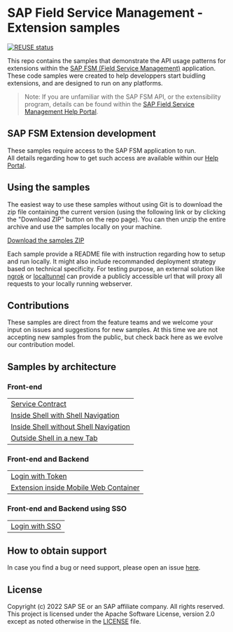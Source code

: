 # SAP Field Service Management - Extension samples

[![REUSE status](https://api.reuse.software/badge/github.com/SAP-samples/fsm-extension-sample)](https://api.reuse.software/info/github.com/SAP-samples/fsm-extension-sample)

This repo contains the samples that demonstrate the API usage patterns for extensions within the [SAP FSM (Field Service Management)](https://www.sap.com/products/field-service-management.html) application. These code samples were created to help developpers start buidling extensions, and are designed to run on any platforms.

> Note: If you are unfamiliar with the SAP FSM API, or the extensibility program, details can be found within the [SAP Field Service Management Help Portal](https://help.sap.com/viewer/product/SAP_FIELD_SERVICE_MANAGEMENT/Cloud/en-US).

## SAP FSM Extension development

These samples require access to the SAP FSM application to run.  
All details regarding how to get such access are available within our [Help Portal](https://help.sap.com/viewer/product/SAP_FIELD_SERVICE_MANAGEMENT/Cloud/en-US).

## Using the samples

The easiest way to use these samples without using Git is to download the zip file containing the current version (using the following link or by clicking the "Download ZIP" button on the repo page). You can then unzip the entire archive and use the samples locally on your machine.

[Download the samples ZIP](../../archive/master.zip)

Each sample provide a README file with instruction regarding how to setup and run locally. It might also include recommanded deployment strategy based on technical specificity. For testing purpose, an external solution like [ngrok](https://ngrok.com/) or [localtunnel](https://github.com/localtunnel/localtunnel) can provide a publicly accessible url that will proxy all requests to your locally running webserver.

## Contributions

These samples are direct from the feature teams and we welcome your input on issues and suggestions for new samples. At this time we are not accepting new samples from the public, but check back here as we evolve our contribution model.

## Samples by architecture

### Front-end

<table>
 <tr>
  <td><a href="samples/service-contract/">Service Contract</a></td>
 </tr>
 <tr>
  <td><a href="samples/with-shell-navigation/">Inside Shell with Shell Navigation</a></td>
 </tr>
 <tr>
  <td><a href="samples/without-shell-navigation/">Inside Shell without Shell Navigation</a></td>
 </tr>
 <tr>
  <td><a href="samples/outside-shell/">Outside Shell in a new Tab</a></td>
 </tr>
</table>

### Front-end and Backend

<table>
 <tr>
  <td><a href="samples/login-with-token/">Login with Token</a></td>
 </tr>
 <tr>
  <td><a href="samples/mobile-web-container/">Extension inside Mobile Web Container </a></td>
 </tr>
</table>

### Front-end and Backend using SSO

<table>
 <tr>
  <td><a href="samples/login-with-sso/">Login with SSO</a></td>
 </tr>
</table>

## How to obtain support

In case you find a bug or need support, please open an issue [here](https://github.com/SAP-samples/fsm-extension-sample/issues/new).

## License
Copyright (c) 2022 SAP SE or an SAP affiliate company. All rights reserved. This project is licensed under the Apache Software License, version 2.0 except as noted otherwise in the [LICENSE](./LICENSES/Apache-2.0.txt) file.
